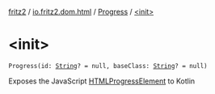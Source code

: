 [fritz2](../../index.md) / [io.fritz2.dom.html](../index.md) / [Progress](index.md) / [&lt;init&gt;](./-init-.md)

# &lt;init&gt;

`Progress(id: `[`String`](https://kotlinlang.org/api/latest/jvm/stdlib/kotlin/-string/index.html)`? = null, baseClass: `[`String`](https://kotlinlang.org/api/latest/jvm/stdlib/kotlin/-string/index.html)`? = null)`

Exposes the JavaScript [HTMLProgressElement](https://developer.mozilla.org/en/docs/Web/API/HTMLProgressElement) to Kotlin

